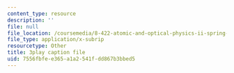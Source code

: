 ```yaml
---
content_type: resource
description: ''
file: null
file_location: /coursemedia/8-422-atomic-and-optical-physics-ii-spring-2013/7556fbfee365a1a2541fdd867b3bbed5_RITcQMokTJs.srt
file_type: application/x-subrip
resourcetype: Other
title: 3play caption file
uid: 7556fbfe-e365-a1a2-541f-dd867b3bbed5
---
```

